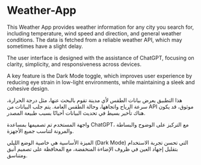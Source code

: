 # Weather-App


This Weather App provides weather information for any city you search for, including temperature, wind speed and direction, and general weather conditions. The data is fetched from a reliable weather API, which may sometimes have a slight delay.

The user interface is designed with the assistance of ChatGPT, focusing on clarity, simplicity, and responsiveness across devices.

A key feature is the Dark Mode toggle, which improves user experience by reducing eye strain in low-light environments, while maintaining a sleek and cohesive design.



هذا التطبيق يعرض بيانات الطقس لأي مدينة تقوم بالبحث عنها، مثل درجة الحرارة، سرعة الرياح واتجاهها، وحالة الطقس العامة. يتم جلب البيانات من API موثوق، قد يكون هناك تأخير بسيط في تحديث البيانات أحيانًا بسبب طبيعة المصدر.

واجهة المستخدم تم تصميمها بمساعدة ChatGPT، مع التركيز على الوضوح والبساطة والمرونة لتناسب جميع الأجهزة.

الميزة الأساسية هي خاصية الوضع الليلي (Dark Mode) التي تحسن تجربة الاستخدام بتقليل إجهاد العين في ظروف الإضاءة المنخفضة، مع المحافظة على تصميم أنيق ومتناسق.

